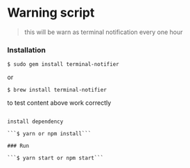# Warning script
> this will be warn as terminal notification every one hour

### Installation

```$ sudo gem install terminal-notifier```

or

```$ brew install terminal-notifier ```

to test content above work correctly

```$ terminal-notifier -message "hello world"

install dependency

```$ yarn or npm install```

### Run

```$ yarn start or npm start```
